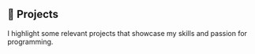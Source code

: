 ## 🚀 Projects

I highlight some relevant projects that showcase my skills and passion for programming.
